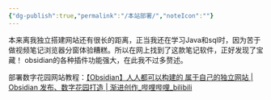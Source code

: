 ```yaml
---
{"dg-publish":true,"permalink":"/本站部署/","noteIcon":""}
---
```



本来离我独立搭建网站还有很长的距离，正当我还在学习Java和sql时，因为苦于做视频笔记浏览器分窗体验糟糕。所以在网上找到了这款笔记软件，正好发现了宝藏！
obsidian的各种插件功能强大，在此我不过多赘述。

部署数字花园网站教程：[【Obsidian】人人都可以构建的 属于自己的独立网站 | Obsidian 发布、数字花园打造 | 渐进创作_哔哩哔哩_bilibili](https://www.bilibili.com/video/BV1HF411173m/?spm_id_from=333.337.search-card.all.click&vd_source=7257e22444f8ae7159b6f3ce53959539)

